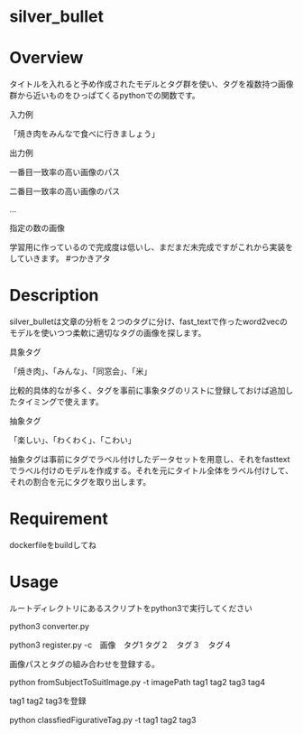 # silver_bullet

# Overview
タイトルを入れると予め作成されたモデルとタグ群を使い、タグを複数持つ画像群から近いものをひっぱてくるpythonでの関数です。

入力例

「焼き肉をみんなで食べに行きましょう」

出力例

一番目一致率の高い画像のパス

二番目一致率の高い画像のパス

…

指定の数の画像

学習用に作っているので完成度は低いし、まだまだ未完成ですがこれから実装をしていきます。
#つかきアタ
# Description
silver_bulletは文章の分析を２つのタグに分け、fast_textで作ったword2vecのモデルを使いつつ柔軟に適切なタグの画像を探します。

具象タグ

「焼き肉」、「みんな」、「同窓会」、「米」

比較的具体的なが多く、タグを事前に事象タグのリストに登録しておけば追加したタイミングで使えます。

抽象タグ

「楽しい」、「わくわく」、「こわい」

抽象タグは事前にタグでラベル付けしたデータセットを用意し、それをfasttextでラベル付けのモデルを作成する。それを元にタイトル全体をラベル付けして、それの割合を元にタグを取り出します。

# Requirement
dockerfileをbuildしてね
# Usage

ルートディレクトリにあるスクリプトをpython3で実行してください

python3 converter.py 

python3 register.py -c　画像　タグ1 タグ２　タグ３　タグ４

画像パスとタグの組み合わせを登録する。

python  fromSubjectToSuitImage.py -t imagePath tag1 tag2 tag3 tag4

tag1 tag2 tag3を登録

python  classfiedFigurativeTag.py -t tag1 tag2 tag3　
